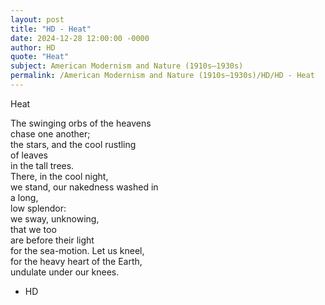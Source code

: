 ```yaml
---
layout: post
title: "HD - Heat"
date: 2024-12-28 12:00:00 -0000
author: HD
quote: "Heat"
subject: American Modernism and Nature (1910s–1930s)
permalink: /American Modernism and Nature (1910s–1930s)/HD/HD - Heat
---
```


Heat

The swinging orbs of the heavens  
chase one another;  
the stars,
and the cool rustling  
 of leaves  
in the tall trees.  
There, in the cool night,  
we stand,
our nakedness washed in  
a long,  
low splendor:  
we sway, unknowing,  
that we too  
are before their light  
for the sea-motion. 
Let us kneel,  
for the heavy heart of the Earth,  
undulate under 
our knees.

- HD
